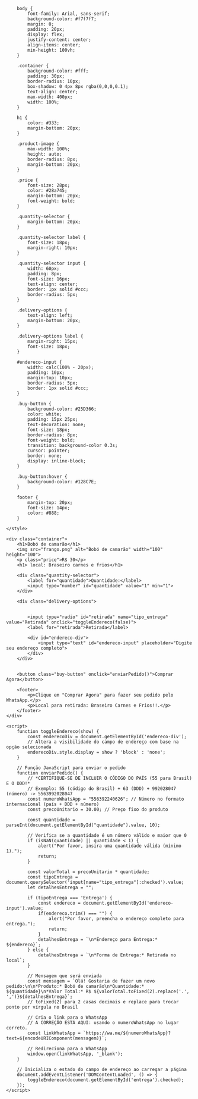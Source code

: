 <!DOCTYPE html>
<html lang="pt-BR">
<head>
    <meta charset="UTF-8">
    <meta name="viewport" content="width=device-width, initial-scale=1.0">

    
        body {
            font-family: Arial, sans-serif;
            background-color: #f7f7f7;
            margin: 0;
            padding: 20px;
            display: flex;
            justify-content: center;
            align-items: center;
            min-height: 100vh;
        }

        .container {
            background-color: #fff;
            padding: 30px;
            border-radius: 10px;
            box-shadow: 0 4px 8px rgba(0,0,0,0.1);
            text-align: center;
            max-width: 400px;
            width: 100%;
        }

        h1 {
            color: #333;
            margin-bottom: 20px;
        }

        .product-image {
            max-width: 100%;
            height: auto;
            border-radius: 8px;
            margin-bottom: 20px;
        }

        .price {
            font-size: 28px;
            color: #28a745;
            margin-bottom: 20px;
            font-weight: bold;
        }

        .quantity-selector {
            margin-bottom: 20px;
        }

        .quantity-selector label {
            font-size: 18px;
            margin-right: 10px;
        }

        .quantity-selector input {
            width: 60px;
            padding: 8px;
            font-size: 16px;
            text-align: center;
            border: 1px solid #ccc;
            border-radius: 5px;
        }

        .delivery-options {
            text-align: left;
            margin-bottom: 20px;
        }

        .delivery-options label {
            margin-right: 15px;
            font-size: 18px;
        }
        
        #endereco-input {
            width: calc(100% - 20px);
            padding: 10px;
            margin-top: 10px;
            border-radius: 5px;
            border: 1px solid #ccc;
        }

        .buy-button {
            background-color: #25D366;
            color: white;
            padding: 15px 25px;
            text-decoration: none;
            font-size: 18px;
            border-radius: 8px;
            font-weight: bold;
            transition: background-color 0.3s;
            cursor: pointer;
            border: none;
            display: inline-block;
        }

        .buy-button:hover {
            background-color: #128C7E;
        }

        footer {
            margin-top: 20px;
            font-size: 14px;
            color: #888;
        }

    </style>
</head>
<body>

    <div class="container">
        <h1>Bobó de camarão</h1>
        <img src="frango.png" alt="Bobó de camarão" width="100" height="100">
        <p class="price">R$ 30</p>
        <h1> local: Braseiro carnes e frios</h1>

        <div class="quantity-selector">
            <label for="quantidade">Quantidade:</label>
            <input type="number" id="quantidade" value="1" min="1">
        </div>

        <div class="delivery-options">
    
            
            <input type="radio" id="retirada" name="tipo_entrega" value="Retirada" onclick="toggleEndereco(false)">
            <label for="retirada">Retirada</label>

            <div id="endereco-div">
                <input type="text" id="endereco-input" placeholder="Digite seu endereço completo">
            </div>
        </div>


        <button class="buy-button" onclick="enviarPedido()">Comprar Agora</button>

        <footer>
            <p>Clique em "Comprar Agora" para fazer seu pedido pelo WhatsApp.</p>
            <p>Local para retirada: Braseiro Carnes e Frios!!.</p>
        </footer>
    </div>

    <script>
        function toggleEndereco(show) {
            const enderecoDiv = document.getElementById('endereco-div');
            // Altera a visibilidade do campo de endereço com base na opção selecionada
            enderecoDiv.style.display = show ? 'block' : 'none';
        }

        // Função JavaScript para enviar o pedido
        function enviarPedido() {
            // *CERTIFIQUE-SE DE INCLUIR O CÓDIGO DO PAÍS (55 para Brasil) E O DDD!*
            // Exemplo: 55 (código do Brasil) + 63 (DDD) + 992028047 (número) -> 5563992028047
            const numeroWhatsApp = "556392240626"; // Número no formato internacional (país + DDD + número)
            const precoUnitario = 30.00; // Preço fixo do produto

            const quantidade = parseInt(document.getElementById("quantidade").value, 10);
            
            // Verifica se a quantidade é um número válido e maior que 0
            if (isNaN(quantidade) || quantidade < 1) {
                alert("Por favor, insira uma quantidade válida (mínimo 1).");
                return;
            }

            const valorTotal = precoUnitario * quantidade;
            const tipoEntrega = document.querySelector('input[name="tipo_entrega"]:checked').value;
            let detalhesEntrega = "";

            if (tipoEntrega === 'Entrega') {
                const endereco = document.getElementById('endereco-input').value;
                if(endereco.trim() === "") {
                    alert("Por favor, preencha o endereço completo para entrega.");
                    return;
                }
                detalhesEntrega = `\n*Endereço para Entrega:* ${endereco}`;
            } else {
                detalhesEntrega = `\n*Forma de Entrega:* Retirada no local`;
            }

            // Mensagem que será enviada
            const mensagem = `Olá! Gostaria de fazer um novo pedido:\n\n*Produto:* Bobó de camarão\n*Quantidade:* ${quantidade}\n*Valor Total:* R$ ${valorTotal.toFixed(2).replace('.', ',')}${detalhesEntrega}`;
            // toFixed(2) para 2 casas decimais e replace para trocar ponto por vírgula no Brasil

            // Cria o link para o WhatsApp
            // A CORREÇÃO ESTÁ AQUI: usando o numeroWhatsApp no lugar correto.
            const linkWhatsApp = `https://wa.me/${numeroWhatsApp}?text=${encodeURIComponent(mensagem)}`;

            // Redireciona para o WhatsApp
            window.open(linkWhatsApp, '_blank');
        }
        
        // Inicializa o estado do campo de endereço ao carregar a página
        document.addEventListener('DOMContentLoaded', () => {
            toggleEndereco(document.getElementById('entrega').checked);
        });
    </script>

</body>
</html>
